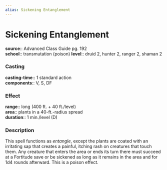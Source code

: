 ```yaml
---
alias: Sickening Entanglement
---
```


# Sickening Entanglement 

**source**:: Advanced Class Guide pg. 192  
**school**:: transmutation (poison)
**level**:: druid 2, hunter 2, ranger 2, shaman 2

### Casting 

**casting-time**:: 1 standard action  
**components**:: V, S, DF

### Effect 

**range**:: long (400 ft. + 40 ft./level)  
**area**:: plants in a 40-ft.-radius spread  
**duration**:: 1 min./level (D)

### Description 

This spell functions as *entangle*, except the plants are coated with an irritating sap that creates a painful, itching rash on creatures that touch them. Any creature that enters the area or ends its turn there must succeed at a Fortitude save or be sickened as long as it remains in the area and for 1d4 rounds afterward. This is a poison effect.

